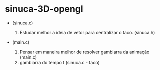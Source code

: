# sinuca-3D-opengl

- (sinuca.c)
    
    1. Estudar melhor a ideia de vetor para centralizar o taco. (sinuca.h)

- (main.c)
    
    1. Pensar em maneira melhor de resolver gambiarra da animação (main.c)
    2. gambiarra do tempo t (sinuca.c - taco)